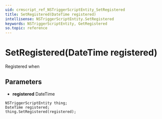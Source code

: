 ```yaml
---
uid: crmscript_ref_NSTriggerScriptEntity_SetRegistered
title: SetRegistered(DateTime registered)
intellisense: NSTriggerScriptEntity.SetRegistered
keywords: NSTriggerScriptEntity, GetRegistered
so.topic: reference
---
```


# SetRegistered(DateTime registered)

Registered when

## Parameters

* **registered** DateTime

```crmscript
NSTriggerScriptEntity thing;
DateTime registered;
thing.SetRegistered(registered);
```

